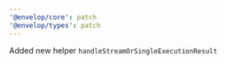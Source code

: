 ```yaml
---
'@envelop/core': patch
'@envelop/types': patch
---
```


Added new helper `handleStreamOrSingleExecutionResult`
